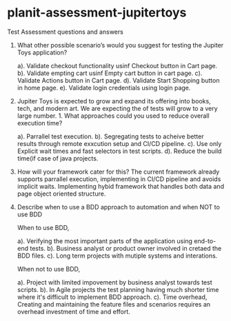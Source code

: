 # planit-assessment-jupitertoys

Test Assessment questions and answers
1. What other possible scenario’s would you suggest for testing the Jupiter Toys application? 
	 
	a). Validate checkout functionality usinf Checkout button in Cart page.
	b). Validate empting cart usinf Empty cart button in cart page.
	c). Validate Actions button in Cart page.
	d). Validate Start Shopping button in home page.
	e). Validate login credentials using login page.

2. Jupiter Toys is expected to grow and expand its offering into books, tech, and modern art. We are expecting the of tests will grow to a very large number. 1. What approaches could you used to reduce overall execution time? 
    
    a). Parrallel test execution.
    b). Segregating tests to acheive better results through remote exxcution setup and CI/CD pipeline.
    c). Use only Explicit wait times and fast selectors in test scripts.
    d). Reduce the build time(if case of java projects.
    
  4. How will your framework cater for this? 
    The current framework already supports parrallel execution, implementing in CI/CD pipeline and avoids implicit waits. Implementing hybid framework that handles both data and page object oriented structure.
      
3. Describe when to use a BDD approach to automation and when NOT to use BDD
    
    When to use BDD,
      
      a). Verifying the most important parts of the application using end-to-end tests.
      b). Business analyst or product owner involved in cretaed the BDD files.
      c). Long term projects with mutiple systems and interations.
    
    When not to use BDD,
      
      a). Project with limited impovement by business analyst towards test scripts.
      b). In Agile projects the test planning having much shorter time where it's difficult to implement BDD approach.
      c). Time overhead, Creating and maintaining the feature files and scenarios requires an overhead investment of time and effort.
     
